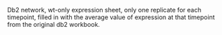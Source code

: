 Db2 network, wt-only expression sheet, only one replicate for each timepoint, filled in with the average value of expression at that timepoint from the original db2 workbook.
